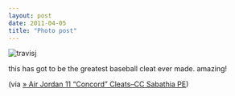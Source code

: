 ```yaml
---
layout: post
date: 2011-04-05
title: "Photo post"
---
```

![travisj](/images/b1e84f45b65c64d459016132a0f712b729fc4b459ecd3df60ff86f9a7c79c845.jpg)

<p>this has got to be the greatest baseball cleat ever made. amazing!</p>&#13;
<p>(via <a href="http://www.nikeblog.com/2011/04/04/air-jordan-11-concord-cleats-cc-sabathia-pe/?utm_source=feedburner&amp;utm_medium=feed&amp;utm_campaign=Feed: nikeblog/blogcraver (Nike Blog)">» Air Jordan 11 “Concord” Cleats–CC Sabathia PE</a>)</p> 
